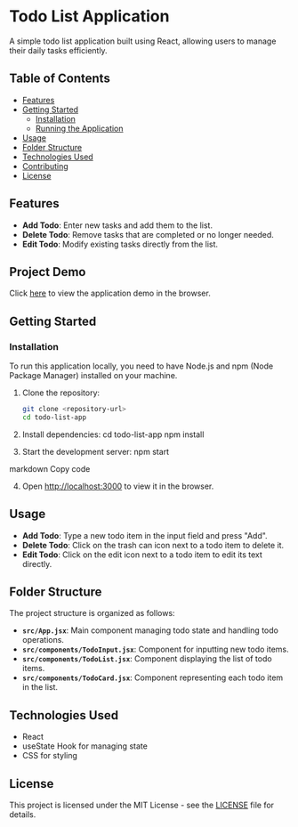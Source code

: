 # Todo List Application

A simple todo list application built using React, allowing users to manage their daily tasks efficiently.

## Table of Contents

- [Features](#features)
- [Getting Started](#getting-started)
  - [Installation](#installation)
  - [Running the Application](#running-the-application)
- [Usage](#usage)
- [Folder Structure](#folder-structure)
- [Technologies Used](#technologies-used)
- [Contributing](#contributing)
- [License](#license)

## Features

- **Add Todo**: Enter new tasks and add them to the list.
- **Delete Todo**: Remove tasks that are completed or no longer needed.
- **Edit Todo**: Modify existing tasks directly from the list.
 
## Project Demo

Click [here](https://awesomereactjstodos.netlify.app/) to view the application demo in the browser.


## Getting Started

### Installation

To run this application locally, you need to have Node.js and npm (Node Package Manager) installed on your machine.

1. Clone the repository:

   ```bash
   git clone <repository-url>
   cd todo-list-app


2. Install dependencies:
cd todo-list-app
npm install


3. Start the development server:
npm start

markdown
Copy code

4. Open [http://localhost:3000](http://localhost:3000) to view it in the browser.

## Usage

- **Add Todo**: Type a new todo item in the input field and press "Add".
- **Delete Todo**: Click on the trash can icon next to a todo item to delete it.
- **Edit Todo**: Click on the edit icon next to a todo item to edit its text directly.

## Folder Structure

The project structure is organized as follows:

- **`src/App.jsx`**: Main component managing todo state and handling todo operations.
- **`src/components/TodoInput.jsx`**: Component for inputting new todo items.
- **`src/components/TodoList.jsx`**: Component displaying the list of todo items.
- **`src/components/TodoCard.jsx`**: Component representing each todo item in the list.

## Technologies Used

- React
- useState Hook for managing state
- CSS for styling



## License

This project is licensed under the MIT License - see the [LICENSE](LICENSE) file for details.

